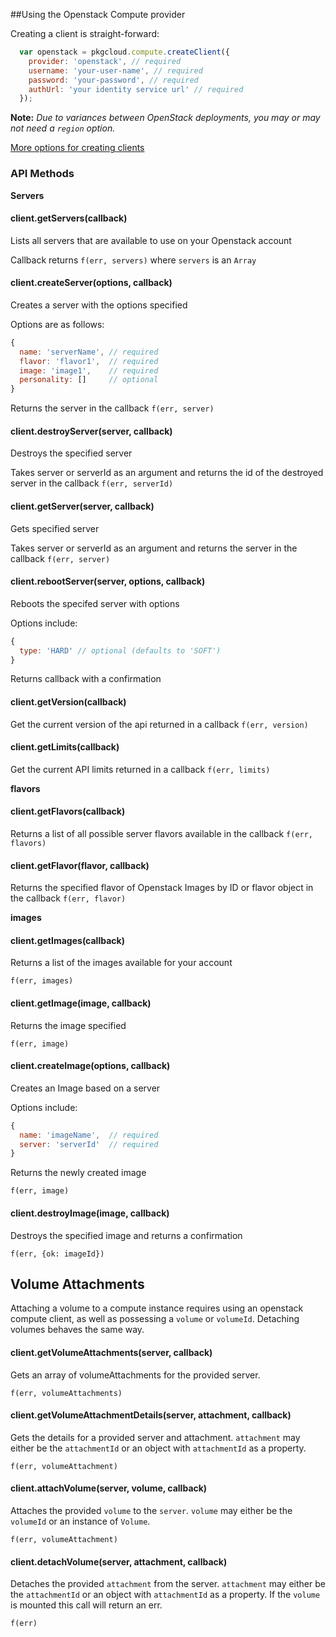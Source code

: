 ##Using the Openstack Compute provider

Creating a client is straight-forward:

``` js
  var openstack = pkgcloud.compute.createClient({
    provider: 'openstack', // required
    username: 'your-user-name', // required
    password: 'your-password', // required
    authUrl: 'your identity service url' // required
  });
```

**Note:** *Due to variances between OpenStack deployments, you may or may not need a `region` option.*

[More options for creating clients](README.md)

### API Methods

**Servers**

#### client.getServers(callback)
Lists all servers that are available to use on your Openstack account

Callback returns `f(err, servers)` where `servers` is an `Array`

#### client.createServer(options, callback)
Creates a server with the options specified

Options are as follows:

```js
{
  name: 'serverName', // required
  flavor: 'flavor1',  // required
  image: 'image1',    // required
  personality: []     // optional
}
```
Returns the server in the callback `f(err, server)`

#### client.destroyServer(server, callback)
Destroys the specified server

Takes server or serverId as an argument  and returns the id of the destroyed server in the callback `f(err, serverId)`

#### client.getServer(server, callback)
Gets specified server

Takes server or serverId as an argument and returns the server in the callback
`f(err, server)`

#### client.rebootServer(server, options, callback)
Reboots the specifed server with options

Options include:

```js
{
  type: 'HARD' // optional (defaults to 'SOFT')
}
```
Returns callback with a confirmation

#### client.getVersion(callback)

Get the current version of the api returned in a callback `f(err, version)`

#### client.getLimits(callback)

Get the current API limits returned in a callback `f(err, limits)`

**flavors**

#### client.getFlavors(callback)

Returns a list of all possible server flavors available in the callback `f(err,
flavors)`

#### client.getFlavor(flavor, callback)
Returns the specified flavor of Openstack Images by ID or flavor
object in the callback `f(err, flavor)`

**images**

#### client.getImages(callback)
Returns a list of the images available for your account

`f(err, images)`

#### client.getImage(image, callback)
Returns the image specified

`f(err, image)`

#### client.createImage(options, callback)
Creates an Image based on a server

Options include:

```js
{
  name: 'imageName',  // required
  server: 'serverId'  // required
}
```

Returns the newly created image

`f(err, image)`

#### client.destroyImage(image, callback)
Destroys the specified image and returns a confirmation

`f(err, {ok: imageId})`

## Volume Attachments

Attaching a volume to a compute instance requires using an openstack compute client, as well as possessing a `volume` or `volumeId`. Detaching volumes behaves the same way.

#### client.getVolumeAttachments(server, callback)

Gets an array of volumeAttachments for the provided server.

`f(err, volumeAttachments)`

#### client.getVolumeAttachmentDetails(server, attachment, callback)

Gets the details for a provided server and attachment. `attachment` may either be the `attachmentId` or an object with `attachmentId` as a property.

`f(err, volumeAttachment)`

#### client.attachVolume(server, volume, callback)

Attaches the provided `volume` to the `server`. `volume` may either be the `volumeId` or an instance of `Volume`.

`f(err, volumeAttachment)`

#### client.detachVolume(server, attachment, callback)

Detaches the provided `attachment` from the server. `attachment` may either be the `attachmentId` or an object with `attachmentId` as a property. If the `volume` is mounted this call will return an err.

`f(err)`

